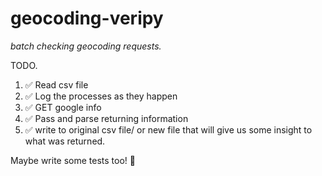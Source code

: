 # geocoding-veripy
*batch checking geocoding requests.*

TODO.

1. ✅ Read csv file
2. ✅ Log the processes as they happen
3. ✅ GET google info
4. ✅ Pass and parse returning information
5. ✅ write to original csv file/ or new file that will give us some insight to what was returned.

Maybe write some tests too! 🚫 
